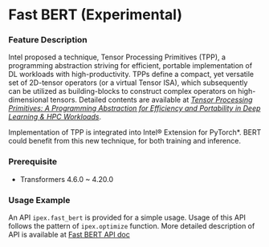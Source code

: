 Fast BERT (Experimental)
========================

### Feature Description

Intel proposed a technique, Tensor Processing Primitives (TPP), a programming abstraction striving for efficient, portable implementation of DL workloads with high-productivity. TPPs define a compact, yet versatile set of 2D-tensor operators (or a virtual Tensor ISA), which subsequently can be utilized as building-blocks to construct complex operators on high-dimensional tensors. Detailed contents are available at [*Tensor Processing Primitives: A Programming Abstraction for Efficiency and Portability in Deep Learning & HPC Workloads*](https://arxiv.org/pdf/2104.05755.pdf).

Implementation of TPP is integrated into Intel® Extension for PyTorch\*. BERT could benefit from this new technique, for both training and inference.

### Prerequisite

- Transformers 4.6.0 ~ 4.20.0

### Usage Example

An API `ipex.fast_bert` is provided for a simple usage. Usage of this API follows the pattern of `ipex.optimize` function. More detailed description of API is available at [Fast BERT API doc](../api_doc)

[//]: # (marker_inf_bert_fast_bf16)
[//]: # (marker_inf_bert_fast_bf16)
